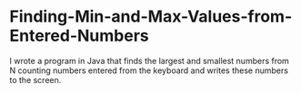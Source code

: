 # Finding-Min-and-Max-Values-from-Entered-Numbers
I wrote a program in Java that finds the largest and smallest numbers from N counting numbers entered from the keyboard and writes these numbers to the screen.
